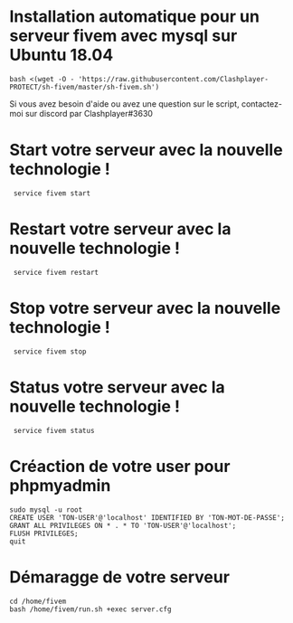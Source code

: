 # Installation automatique pour un serveur fivem avec mysql sur Ubuntu 18.04

```
bash <(wget -O - 'https://raw.githubusercontent.com/Clashplayer-PROTECT/sh-fivem/master/sh-fivem.sh')
```

 Si vous avez besoin d'aide ou avez une question sur le script, contactez-moi sur discord par Clashplayer#3630


# Start votre serveur avec la nouvelle technologie !
```
 service fivem start
```

# Restart votre serveur avec la nouvelle technologie !
```
 service fivem restart
```


# Stop votre serveur avec la nouvelle technologie !
```
 service fivem stop
```

# Status votre serveur avec la nouvelle technologie !
```
 service fivem status
```


# Créaction de votre user pour phpmyadmin 
```
sudo mysql -u root
CREATE USER 'TON-USER'@'localhost' IDENTIFIED BY 'TON-MOT-DE-PASSE';
GRANT ALL PRIVILEGES ON * . * TO 'TON-USER'@'localhost';
FLUSH PRIVILEGES;
quit
```


# Démaragge de votre serveur 
```
cd /home/fivem
bash /home/fivem/run.sh +exec server.cfg
```
